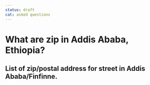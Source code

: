 ```yaml
---
status: draft
cat: asked questions
---
```


# What are zip in Addis Ababa, Ethiopia?
## List of zip/postal address for street in Addis Ababa/Finfinne.
